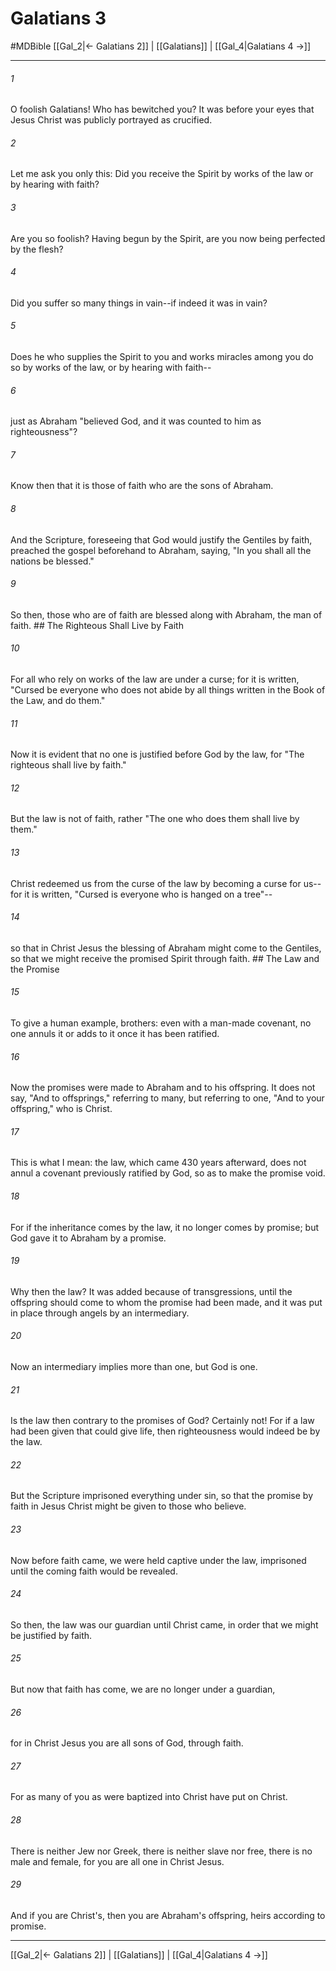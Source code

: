 # Galatians 3
#MDBible
[[Gal_2|← Galatians 2]] | [[Galatians]] | [[Gal_4|Galatians 4 →]]

***

###### 1 
O foolish Galatians! Who has bewitched you? It was before your eyes that Jesus Christ was publicly portrayed as crucified. 

###### 2 
Let me ask you only this: Did you receive the Spirit by works of the law or by hearing with faith? 

###### 3 
Are you so foolish? Having begun by the Spirit, are you now being perfected by the flesh? 

###### 4 
Did you suffer so many things in vain--if indeed it was in vain? 

###### 5 
Does he who supplies the Spirit to you and works miracles among you do so by works of the law, or by hearing with faith-- 

###### 6 
just as Abraham "believed God, and it was counted to him as righteousness"? 

###### 7 
Know then that it is those of faith who are the sons of Abraham. 

###### 8 
And the Scripture, foreseeing that God would justify the Gentiles by faith, preached the gospel beforehand to Abraham, saying, "In you shall all the nations be blessed." 

###### 9 
So then, those who are of faith are blessed along with Abraham, the man of faith. ## The Righteous Shall Live by Faith 

###### 10 
For all who rely on works of the law are under a curse; for it is written, "Cursed be everyone who does not abide by all things written in the Book of the Law, and do them." 

###### 11 
Now it is evident that no one is justified before God by the law, for "The righteous shall live by faith." 

###### 12 
But the law is not of faith, rather "The one who does them shall live by them." 

###### 13 
Christ redeemed us from the curse of the law by becoming a curse for us--for it is written, "Cursed is everyone who is hanged on a tree"-- 

###### 14 
so that in Christ Jesus the blessing of Abraham might come to the Gentiles, so that we might receive the promised Spirit through faith. ## The Law and the Promise 

###### 15 
To give a human example, brothers: even with a man-made covenant, no one annuls it or adds to it once it has been ratified. 

###### 16 
Now the promises were made to Abraham and to his offspring. It does not say, "And to offsprings," referring to many, but referring to one, "And to your offspring," who is Christ. 

###### 17 
This is what I mean: the law, which came 430 years afterward, does not annul a covenant previously ratified by God, so as to make the promise void. 

###### 18 
For if the inheritance comes by the law, it no longer comes by promise; but God gave it to Abraham by a promise. 

###### 19 
Why then the law? It was added because of transgressions, until the offspring should come to whom the promise had been made, and it was put in place through angels by an intermediary. 

###### 20 
Now an intermediary implies more than one, but God is one. 

###### 21 
Is the law then contrary to the promises of God? Certainly not! For if a law had been given that could give life, then righteousness would indeed be by the law. 

###### 22 
But the Scripture imprisoned everything under sin, so that the promise by faith in Jesus Christ might be given to those who believe. 

###### 23 
Now before faith came, we were held captive under the law, imprisoned until the coming faith would be revealed. 

###### 24 
So then, the law was our guardian until Christ came, in order that we might be justified by faith. 

###### 25 
But now that faith has come, we are no longer under a guardian, 

###### 26 
for in Christ Jesus you are all sons of God, through faith. 

###### 27 
For as many of you as were baptized into Christ have put on Christ. 

###### 28 
There is neither Jew nor Greek, there is neither slave nor free, there is no male and female, for you are all one in Christ Jesus. 

###### 29 
And if you are Christ's, then you are Abraham's offspring, heirs according to promise. 

***

[[Gal_2|← Galatians 2]] | [[Galatians]] | [[Gal_4|Galatians 4 →]]
